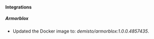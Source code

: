 
#### Integrations

##### Armorblox

- Updated the Docker image to: *demisto/armorblox:1.0.0.4857435*.

